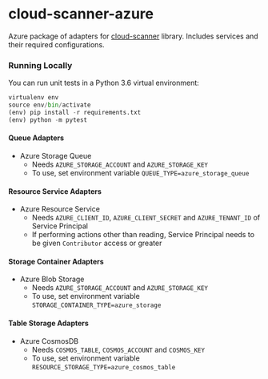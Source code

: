 # cloud-scanner-azure

Azure package of adapters for [cloud-scanner]() library. Includes services and their required configurations.

### Running Locally

You can run unit tests in a Python 3.6 virtual environment:

```python
virtualenv env
source env/bin/activate
(env) pip install -r requirements.txt
(env) python -m pytest
```

#### Queue Adapters
- Azure Storage Queue
    - Needs `AZURE_STORAGE_ACCOUNT` and `AZURE_STORAGE_KEY`
    - To use, set environment variable `QUEUE_TYPE=azure_storage_queue`

#### Resource Service Adapters
- Azure Resource Service
    - Needs `AZURE_CLIENT_ID`, `AZURE_CLIENT_SECRET` and `AZURE_TENANT_ID` of Service Principal
    - If performing actions other than reading, Service Principal needs to be given `Contributor` access or greater

#### Storage Container Adapters
- Azure Blob Storage
    - Needs `AZURE_STORAGE_ACCOUNT` and `AZURE_STORAGE_KEY`
    - To use, set environment variable `STORAGE_CONTAINER_TYPE=azure_storage`

#### Table Storage Adapters
- Azure CosmosDB
    - Needs `COSMOS_TABLE`, `COSMOS_ACCOUNT` and `COSMOS_KEY`
    - To use, set environment variable `RESOURCE_STORAGE_TYPE=azure_cosmos_table`
